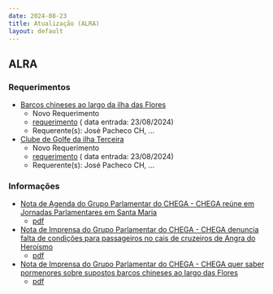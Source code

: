 ```yaml
---
date: 2024-08-23
title: Atualização (ALRA)
layout: default
---
```

## ALRA

### Requerimentos

* [Barcos chineses ao largo da ilha das Flores](http://base.alra.pt:82/4DACTION/w_pesquisa_registo/4/8473)
  * Novo Requerimento
  * [requerimento](http://base.alra.pt:82/Doc_Req/XIIIreque128.pdf) ( data entrada: 23/08/2024)
  * Requerente(s): José Pacheco CH, ...
* [Clube de Golfe da ilha Terceira](http://base.alra.pt:82/4DACTION/w_pesquisa_registo/4/8474)
  * Novo Requerimento
  * [requerimento](http://base.alra.pt:82/Doc_Req/XIIIreque129.pdf) ( data entrada: 23/08/2024)
  * Requerente(s): José Pacheco CH, ...

### Informações

* [Nota de Agenda do Grupo Parlamentar do CHEGA - CHEGA reúne em Jornadas Parlamentares em Santa Maria](http://base.alra.pt:82/4DACTION/w_pesquisa_registo/8/20104)
  * [pdf](http://base.alra.pt:82/Doc_Noticias/NI20104.pdf)
* [Nota de Imprensa do Grupo Parlamentar do CHEGA - CHEGA denuncia falta de condições para passageiros no cais de cruzeiros de Angra do Heroísmo](http://base.alra.pt:82/4DACTION/w_pesquisa_registo/8/20102)
  * [pdf](http://base.alra.pt:82/Doc_Noticias/NI20102.pdf)
* [Nota de Imprensa do Grupo Parlamentar do CHEGA - CHEGA quer saber pormenores sobre supostos barcos chineses ao largo das Flores](http://base.alra.pt:82/4DACTION/w_pesquisa_registo/8/20103)
  * [pdf](http://base.alra.pt:82/Doc_Noticias/NI20103.pdf)
